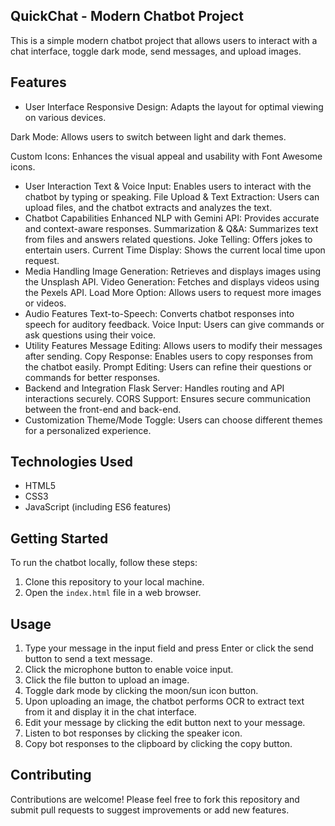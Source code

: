 ## QuickChat - Modern Chatbot Project

This is a simple modern chatbot project that allows users to interact with a chat interface, toggle dark mode, send messages, and upload images.

## Features
- User Interface
Responsive Design: Adapts the layout for optimal viewing on various devices.

Dark Mode: Allows users to switch between light and dark themes.

Custom Icons: Enhances the visual appeal and usability with Font Awesome icons.

- User Interaction
Text & Voice Input: Enables users to interact with the chatbot by typing or speaking.
File Upload & Text Extraction: Users can upload files, and the chatbot extracts and analyzes the text.
- Chatbot Capabilities
Enhanced NLP with Gemini API: Provides accurate and context-aware responses.
Summarization & Q&A: Summarizes text from files and answers related questions.
Joke Telling: Offers jokes to entertain users.
Current Time Display: Shows the current local time upon request.
- Media Handling
Image Generation: Retrieves and displays images using the Unsplash API.
Video Generation: Fetches and displays videos using the Pexels API.
Load More Option: Allows users to request more images or videos.
- Audio Features
Text-to-Speech: Converts chatbot responses into speech for auditory feedback.
Voice Input: Users can give commands or ask questions using their voice.
- Utility Features
Message Editing: Allows users to modify their messages after sending.
Copy Response: Enables users to copy responses from the chatbot easily.
Prompt Editing: Users can refine their questions or commands for better responses.
- Backend and Integration
Flask Server: Handles routing and API interactions securely.
CORS Support: Ensures secure communication between the front-end and back-end.
- Customization
Theme/Mode Toggle: Users can choose different themes for a personalized experience.

## Technologies Used

- HTML5
- CSS3
- JavaScript (including ES6 features)

## Getting Started

To run the chatbot locally, follow these steps:

1. Clone this repository to your local machine.
2. Open the `index.html` file in a web browser.

## Usage

1. Type your message in the input field and press Enter or click the send button to send a text message.
2. Click the microphone button to enable voice input.
3. Click the file button to upload an image.
4. Toggle dark mode by clicking the moon/sun icon button.
5. Upon uploading an image, the chatbot performs OCR to extract text from it and display it in the chat interface.
6. Edit your message by clicking the edit button next to your message.
7. Listen to bot responses by clicking the speaker icon.
8. Copy bot responses to the clipboard by clicking the copy button.

## Contributing

Contributions are welcome! Please feel free to fork this repository and submit pull requests to suggest improvements or add new features.
